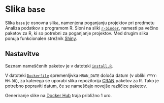 # Slika `base`

Slika `base` je osnovna slika, namenjena poganjanju projektov
pri predmetu Analiza podatkov s programom R.
Sloni na sliki [`r-binder`](../r-binder/), namesti pa večino paketov za R,
ki so potrebni za poganjanje projektov.
Med drugim slika ponuja funkcionalen strežnik [Shiny](https://shiny.rstudio.com/).

## Nastavitve

Seznam nameščenih paketov je v datoteki [`install.R`](install.R).

V datoteki [`Dockerfile`](Dockerfile) spremenljivka `MRAN_DATE` določa datum (v obliki `YYYY-MM-DD`),
za katerega se uporabi slika repozitorija [CRAN](https://cran.r-project.org/) paketov za R.
Tako je potrebno popraviti datum, če se nameščajo novejše različice paketov.

Generiranje slike na [Docker Hub](https://hub.docker.com/) traja približno 1 uro.
